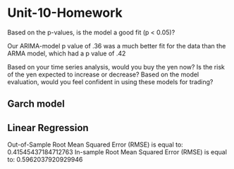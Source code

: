 # Unit-10-Homework
Based on the p-values, is the model a good fit (p < 0.05)?

Our ARIMA-model p value of .36 was a much better fit for the data than the ARMA model, which had a p value of .42

 Based on your time series analysis, would you buy the yen now?
 Is the risk of the yen expected to increase or decrease?
 Based on the model evaluation, would you feel confident in using these models for trading?
 
## Garch model
 
 
 
## Linear Regression
 Out-of-Sample Root Mean Squared Error (RMSE) is equal to: 0.41545437184712763
 In-sample Root Mean Squared Error (RMSE) is equal to: 0.5962037920929946
